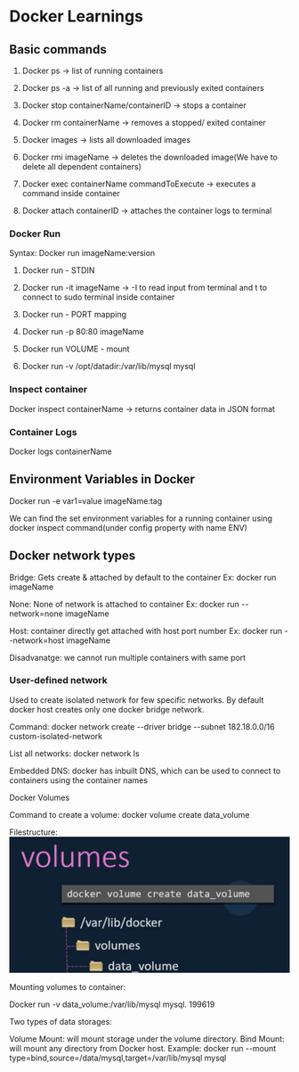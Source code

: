 # Docker Learnings

## Basic commands

 

1. Docker ps -> list of running containers

2. Docker ps -a -> list of all running and previously exited containers

3. Docker stop containerName/containerID -> stops a container

4. Docker rm containerName -> removes a stopped/ exited container

5. Docker images -> lists all downloaded images

6. Docker rmi imageName -> deletes the downloaded image(We have to delete all dependent containers)

7. Docker exec containerName commandToExecute -> executes a command inside container

8. Docker attach containerID -> attaches the container logs to terminal

 

 

### Docker Run

 

Syntax: Docker run imageName:version

 

1. Docker run - STDIN

2. Docker run -it imageName -> -I to read input from terminal and t to connect to sudo terminal inside container

 

3. Docker run - PORT mapping

4. Docker run -p 80:80 imageName

 

5. Docker run VOLUME - mount

6. Docker run -v /opt/datadir:/var/lib/mysql mysql

 

### Inspect container

Docker inspect containerName -> returns container data in JSON format

 

### Container Logs

Docker logs containerName

 

## Environment Variables in Docker

 

Docker run -e var1=value imageName:tag

 

We can find the set environment variables for a running container using docker inspect command(under config property with name ENV)

 

## Docker network types

 

Bridge: Gets create & attached by default to the container Ex: docker run imageName

None: None of network is attached to container Ex: docker run --network=none imageName

Host: container directly get attached with host port number Ex: docker run --network=host imageName

Disadvanatge: we cannot run multiple containers with same port

 

### User-defined network

Used to create isolated network for few specific networks. By default docker host creates only one docker bridge network.

 

Command: docker network create --driver bridge --subnet 182.18.0.0/16 custom-isolated-network

 

List all networks: docker network ls

 

Embedded DNS: docker has inbuilt DNS, which can be used to connect to containers using the container names

 

Docker Volumes

 

Command to create a volume: docker volume create data_volume

Filestructure:
![Volume File Structure](/image001.png)


 

Mounting volumes to container:

Docker run -v data_volume:/var/lib/mysql mysql.        199619

 

Two types of data storages:

Volume Mount: will mount storage under the volume directory.
Bind Mount: will mount any directory from Docker host.
Example: docker run --mount type=bind,source=/data/mysql,target=/var/lib/mysql mysql
